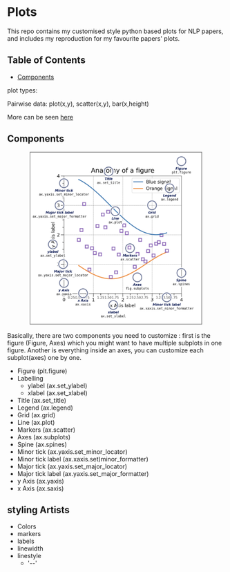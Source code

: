 # Plots
This repo contains my customised style python based plots for NLP papers, and includes my reproduction for my favourite papers' plots.

## Table of Contents
- [Components](#components)

plot types:

Pairwise data: plot(x,y), scatter(x,y), bar(x,height)

More can be seen [here](https://matplotlib.org/stable/plot_types/index.html#plot-types)

## Components
<div align="center">
<img width="400" height="400" src="./assets/overview.png" />
</div>

Basically, there are two components you need to customize : first is the figure (Figure, Axes) which you might want to have multiple subplots in one figure. Another is everything inside an axes, you can customize each subplot(axes) one by one.
- Figure (plt.figure)
- Labelling
    - ylabel (ax.set_ylabel)
    - xlabel (ax.set_xlabel)
- Title  (ax.set_title)
- Legend (ax.legend)
- Grid  (ax.grid)
- Line  (ax.plot)
- Markers (ax.scatter)
- Axes (ax.subplots)
- Spine (ax.spines)
- Minor tick (ax.yaxis.set_minor_locator)
- Minor tick label (ax.xaxis.set)minor_formatter)
- Major tick (ax.yaxis.set_major_locator)
- Major tick label (ax.yaxis.set_major_formatter)
- y Axis (ax.yaxis)
- x Axis (ax.saxis)



## styling Artists
- Colors
- markers
- labels
- linewidth
- linestyle
    - '--'


